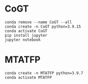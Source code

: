 # CoGT 

```
conda remove --name CoGT --all
conda create -n CoGT python=3.9.15
conda activate CoGT
pip install jupyter
jupyter notebook
```

# MTATFP 

```
conda create -n MTATFP python=3.9.7
conda activate MTATFP
```





   
